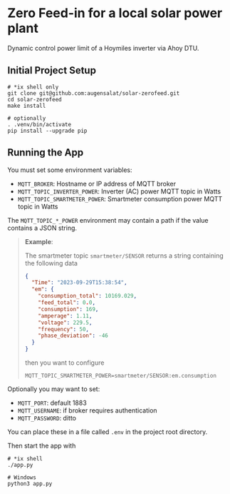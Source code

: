 # Zero Feed-in for a local solar power plant

Dynamic control power limit of a Hoymiles inverter via Ahoy DTU.

## Initial Project Setup

```shell
# *ix shell only
git clone git@github.com:augensalat/solar-zerofeed.git
cd solar-zerofeed
make install

# optionally
. .venv/bin/activate
pip install --upgrade pip
```

## Running the App

You must set some environment variables:

- `MQTT_BROKER`: Hostname or IP address of MQTT broker
- `MQTT_TOPIC_INVERTER_POWER`: Inverter (AC) power MQTT topic in Watts
- `MQTT_TOPIC_SMARTMETER_POWER`: Smartmeter consumption power MQTT topic in Watts

The `MQTT_TOPIC_*_POWER` environment may contain a path if the value contains a JSON string.

> **Example**:
>
> The smartmeter topic `smartmeter/SENSOR` returns a string containing the following data
>
> ```json
> {
>   "Time": "2023-09-29T15:38:54",
>   "em": {
>     "consumption_total": 10169.029,
>     "feed_total": 0.0,
>     "consumption": 169,
>     "amperage": 1.11,
>     "voltage": 229.5,
>     "frequency": 50,
>     "phase_deviation": -46
>   }
> }
> ```
>
> then you want to configure
>
> ```
> MQTT_TOPIC_SMARTMETER_POWER=smartmeter/SENSOR:em.consumption
> ```

Optionally you may want to set:

- `MQTT_PORT`: default 1883
- `MQTT_USERNAME`: if broker requires authentication
- `MQTT_PASSWORD`: ditto

You can place these in a file called `.env` in the project root directory.

Then start the app with

```shell
# *ix shell
./app.py

# Windows
python3 app.py
```

